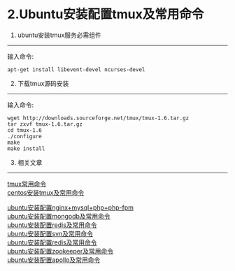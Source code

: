 2.Ubuntu安装配置tmux及常用命令
===

1. ubuntu安装tmux服务必需组件
---

输入命令:

    apt-get install libevent-devel ncurses-devel

2. 下载tmux源码安装
---

输入命令:

    wget http://downloads.sourceforge.net/tmux/tmux-1.6.tar.gz
    tar zxvf tmux-1.6.tar.gz
    cd tmux-1.6
    ./configure
    make
    make install
	
3. 相关文章
---

[tmux常用命令](http://localhost/article/linux/common/tmux常用命令及快捷键.html)   
[centos安装tmux及常用命令](http://localhost/article/linux/centos/centos安装tmux及常用命令.html) 

[ubuntu安装配置nginx+mysql+php+php-fpm](http://localhost/article/linux/ubuntu/ubuntu安装配置nginx+mysql+php+php-fpm.html)    
[ubuntu安装配置mongodb及常用命令](http://localhost/article/linux/ubuntu/ubuntu安装配置mongodb及常用命令.html)   
[ubuntu安装配置redis及常用命令](http://localhost/article/linux/ubuntu/ubuntu安装配置redis及常用命令.html)    
[ubuntu安装配置svn及常用命令](http://localhost/article/linux/ubuntu/ubuntu安装配置svn及常用命令.html)    
[ubuntu安装配置redis及常用命令](http://localhost/article/linux/ubuntu/ubuntu安装配置tmux及常用命令.html)    
[ubuntu安装配置zookeeper及常用命令](http://localhost/article/linux/ubuntu/ubuntu安装配置redis及常用命令.html)    
[ubuntu安装配置apollo及常用命令](http://localhost/article/linux/ubuntu/ubuntu安装配置apollo及常用命令.html)      